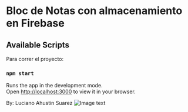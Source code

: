 # Bloc de Notas con almacenamiento en Firebase

## Available Scripts

Para correr el proyecto:

### `npm start`

Runs the app in the development mode.\
Open [http://localhost:3000](http://localhost:3000) to view it in your browser.

By: Luciano Ahustin Suarez
![Image text]()
